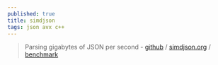 ```yaml
---
published: true
title: simdjson
tags: json avx c++
---
```

> Parsing gigabytes of JSON per second - [github](https://github.com/simdjson/simdjson)  / [simdjson.org](https://simdjson.org/) / [benchmark](https://openbenchmarking.org/test/pts/simdjson-1.2.0)
